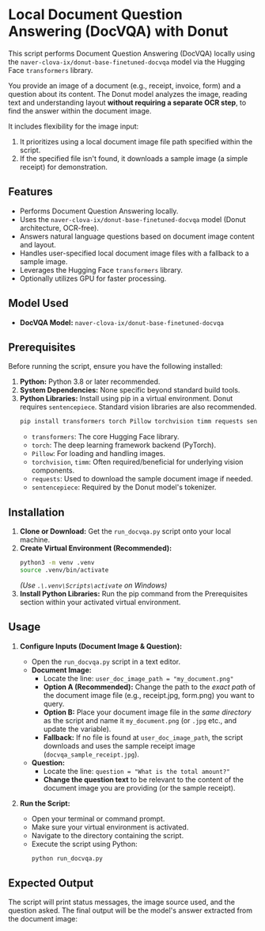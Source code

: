 # Local Document Question Answering (DocVQA) with Donut

This script performs Document Question Answering (DocVQA) locally using the `naver-clova-ix/donut-base-finetuned-docvqa` model via the Hugging Face `transformers` library.

You provide an image of a document (e.g., receipt, invoice, form) and a question about its content. The Donut model analyzes the image, reading text and understanding layout **without requiring a separate OCR step**, to find the answer within the document image.

It includes flexibility for the image input:
1.  It prioritizes using a local document image file path specified within the script.
2.  If the specified file isn't found, it downloads a sample image (a simple receipt) for demonstration.

## Features

* Performs Document Question Answering locally.
* Uses the `naver-clova-ix/donut-base-finetuned-docvqa` model (Donut architecture, OCR-free).
* Answers natural language questions based on document image content and layout.
* Handles user-specified local document image files with a fallback to a sample image.
* Leverages the Hugging Face `transformers` library.
* Optionally utilizes GPU for faster processing.

## Model Used

* **DocVQA Model:** `naver-clova-ix/donut-base-finetuned-docvqa`

## Prerequisites

Before running the script, ensure you have the following installed:

1.  **Python:** Python 3.8 or later recommended.
2.  **System Dependencies:** None specific beyond standard build tools.
3.  **Python Libraries:** Install using pip in a virtual environment. Donut requires `sentencepiece`. Standard vision libraries are also recommended.
    ```bash
    pip install transformers torch Pillow torchvision timm requests sentencepiece
    ```
    * `transformers`: The core Hugging Face library.
    * `torch`: The deep learning framework backend (PyTorch).
    * `Pillow`: For loading and handling images.
    * `torchvision`, `timm`: Often required/beneficial for underlying vision components.
    * `requests`: Used to download the sample document image if needed.
    * `sentencepiece`: Required by the Donut model's tokenizer.

## Installation

1.  **Clone or Download:** Get the `run_docvqa.py` script onto your local machine.
2.  **Create Virtual Environment (Recommended):**
    ```bash
    python3 -m venv .venv
    source .venv/bin/activate
    ```
    *(Use `.\.venv\Scripts\activate` on Windows)*
3.  **Install Python Libraries:** Run the pip command from the Prerequisites section within your activated virtual environment.

## Usage

1.  **Configure Inputs (Document Image & Question):**
    * Open the `run_docvqa.py` script in a text editor.
    * **Document Image:**
        * Locate the line: `user_doc_image_path = "my_document.png"`
        * **Option A (Recommended):** Change the path to the *exact path* of the document image file (e.g., receipt.jpg, form.png) you want to query.
        * **Option B:** Place your document image file in the *same directory* as the script and name it `my_document.png` (or `.jpg` etc., and update the variable).
        * **Fallback:** If no file is found at `user_doc_image_path`, the script downloads and uses the sample receipt image (`docvqa_sample_receipt.jpg`).
    * **Question:**
        * Locate the line: `question = "What is the total amount?"`
        * **Change the question text** to be relevant to the content of the document image you are providing (or the sample receipt).

2.  **Run the Script:**
    * Open your terminal or command prompt.
    * Make sure your virtual environment is activated.
    * Navigate to the directory containing the script.
    * Execute the script using Python:
        ```bash
        python run_docvqa.py
        ```

## Expected Output

The script will print status messages, the image source used, and the question asked. The final output will be the model's answer extracted from the document image: